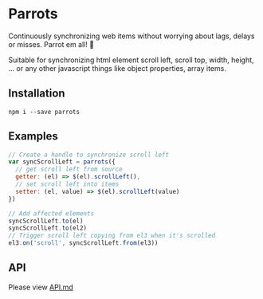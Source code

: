 # Parrots
Continuously synchronizing web items without worrying about lags, delays or misses. Parrot em all! :baby_chick:

Suitable for synchronizing html element scroll left, scroll top, width, height, ... or any other javascript things like object properties, array items.

## Installation

```shell
npm i --save parrots
```

## Examples

```javascript
// Create a handle to synchronize scroll left
var syncScrollLeft = parrots({
  // get scroll left from source
  getter: (el) => $(el).scrollLeft(),
  // set scroll left into items
  setter: (el, value) => $(el).scrollLeft(value)
})

// Add affected elements
syncScrollLeft.to(el)
syncScrollLeft.to(el2)
// Trigger scroll left copying from el3 when it's scrolled
el3.on('scroll', syncScrollLeft.from(el3))
```

## API
Please view [API.md](https://github.com/hungluu2106/parrots/blob/master/API.md)
